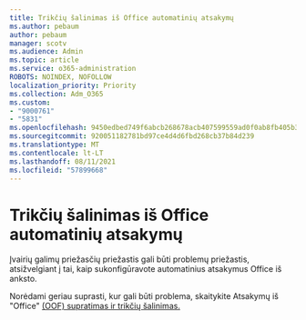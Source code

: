```yaml
---
title: Trikčių šalinimas iš Office automatinių atsakymų
ms.author: pebaum
author: pebaum
manager: scotv
ms.audience: Admin
ms.topic: article
ms.service: o365-administration
ROBOTS: NOINDEX, NOFOLLOW
localization_priority: Priority
ms.collection: Adm_O365
ms.custom:
- "9000761"
- "5831"
ms.openlocfilehash: 9450edbed749f6abcb268678acb407599559ad0f0ab8fb405b3f772c2371cdea
ms.sourcegitcommit: 920051182781bd97ce4d4d6fbd268cb37b84d239
ms.translationtype: MT
ms.contentlocale: lt-LT
ms.lasthandoff: 08/11/2021
ms.locfileid: "57899668"
---
```

# <a name="troubleshooting-out-of-office-automatic-replies"></a>Trikčių šalinimas iš Office automatinių atsakymų

Įvairių galimų priežasčių priežastis gali būti problemų priežastis, atsižvelgiant į tai, kaip sukonfigūravote automatinius atsakymus Office iš anksto.

Norėdami geriau suprasti, kur gali būti problema, skaitykite Atsakymų iš "Office" [(OOF) supratimas ir trikčių šalinimas.](https://docs.microsoft.com/exchange/troubleshoot/email-delivery/understand-troubleshoot-oof-replies)
